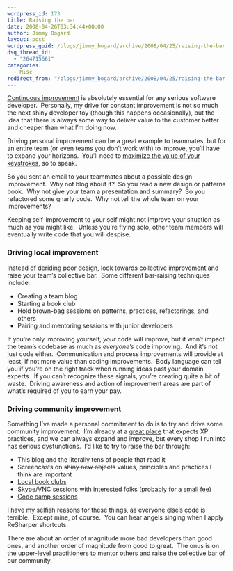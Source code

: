 ```yaml
---
wordpress_id: 173
title: Raising the bar
date: 2008-04-26T03:34:44+00:00
author: Jimmy Bogard
layout: post
wordpress_guid: /blogs/jimmy_bogard/archive/2008/04/25/raising-the-bar.aspx
dsq_thread_id:
  - "264715661"
categories:
  - Misc
redirect_from: "/blogs/jimmy_bogard/archive/2008/04/25/raising-the-bar.aspx/"
---
```

[Continuous improvement](https://lostechies.com/blogs/chad_myers/archive/2008/04/23/two-random-thoughts.aspx) is absolutely essential for any serious software developer.&nbsp; Personally, my drive for constant improvement is not so much the next shiny developer toy (though this happens occasionally), but the idea that there is always some way to deliver value to the customer better and cheaper than what I&#8217;m doing now.

Driving personal improvement can be a great example to teammates, but for an entire team (or even teams you don&#8217;t work with) to improve, you&#8217;ll have to expand your horizons.&nbsp; You&#8217;ll need to [maximize the value of your keystrokes](http://www.codinghorror.com/blog/archives/000854.html), so to speak.

So you sent an email to your teammates about a possible design improvement.&nbsp; Why not blog about it?&nbsp; So you read a new design or patterns book.&nbsp; Why not give your team a presentation and summary?&nbsp; So you refactored some gnarly code.&nbsp; Why not tell the whole team on your improvements?

Keeping self-improvement to your self might not improve your situation as much as you might like.&nbsp; Unless you&#8217;re flying solo, other team members will eventually write code that you will despise.

### 

### Driving local improvement

Instead of deriding poor design, look towards collective improvement and raise your team&#8217;s collective bar.&nbsp; Some different bar-raising techniques include:

  * Creating a team blog
  * Starting a book club
  * Hold brown-bag sessions on patterns, practices, refactorings, and others
  * Pairing and mentoring sessions with junior developers

If you&#8217;re only improving yourself, _your_ code will improve, but it won&#8217;t impact the team&#8217;s codebase as much as _everyone&#8217;s_ code improving.&nbsp; And it&#8217;s not just code either.&nbsp; Communication and process improvements will provide at least, if not more value than coding improvements.&nbsp; Body language can tell you if you&#8217;re on the right track when running ideas past your domain experts.&nbsp; If you can&#8217;t recognize these signals, you&#8217;re creating quite a bit of waste.&nbsp; Driving awareness and action of improvement areas are part of what&#8217;s required of you to earn your pay.

### Driving community improvement

Something I&#8217;ve made a personal commitment to do is to try and drive some community improvement.&nbsp; I&#8217;m already at a [great place](http://headspringsystems.com/) that expects XP practices, and we can always expand and improve, but every shop I run into has serious dysfunctions.&nbsp; I&#8217;d like to try to raise the bar through:

  * This blog and the literally tens of people that read it
  * Screencasts on <strike>shiny new objects</strike> values, principles and practices I think are important
  * [Local book clubs](http://groups.google.com/group/austin-ddd-book-club/)
  * Skype/VNC sessions with interested folks (probably for a [small fee](http://www.stellaartois.com/))
  * [Code camp sessions](http://austincodecamp.com/)

I have my selfish reasons for these things, as everyone else&#8217;s code is terrible.&nbsp; Except mine, of course.&nbsp; You can hear angels singing when I apply ReSharper shortcuts.

There are about an order of magnitude more bad developers than good ones, and another order of magnitude from good to great.&nbsp; The onus is on the upper-level practitioners to mentor others and raise the collective bar of our community.